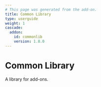 ```yaml
---
# This page was generated from the add-on.
title: Common Library
type: userguide
weight: 1
cascade:
  addon:
    id: commonlib
    version: 1.8.0
---
```


# Common Library

A library for add-ons.
